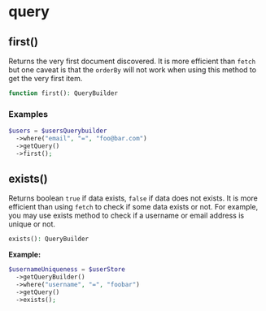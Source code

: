 <!--METADATA
{
    "title": "Query",
    "url": "query",
    "icon": "flash"
}
!METADATA-->

# query


## first()

Returns the very first document discovered. It is more efficient than `fetch` but one caveat is that the `orderBy` will not work when using this method to get the very first item.

```php
function first(): QueryBuilder
```

### Examples

```php
$users = $usersQuerybuilder
  ->where("email", "=", "foo@bar.com")
  ->getQuery()
  ->first();
```

## exists()

Returns boolean `true` if data exists, `false` if data does not exists. It is more efficient than using `fetch` to check if some data exists or not. For example, you may use exists method to check if a username or email address is unique or not.

```php
exists(): QueryBuilder
```

**Example:**

```php
$usernameUniqueness = $userStore
  ->getQueryBuilder()
  ->where("username", "=", "foobar")
  ->getQuery()
  ->exists();
```
